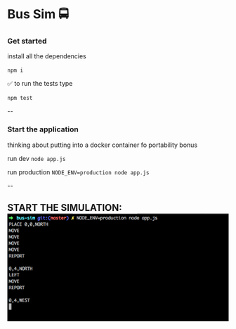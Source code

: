 # Bus Sim 🚍


### Get started
install all the dependencies

`npm i`

✅ to run the tests type

 `npm test`
 
 --
 
 ### Start the application
 
 thinking about putting into a docker container fo portability bonus
 
 run dev
 `node app.js`
 
 run production
 `NODE_ENV=production node app.js`
 
 --
 
START THE SIMULATION:
 ![alt text](./docs/example.png "Logo Title Text 1")
 --